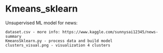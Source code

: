 # Kmeans_sklearn
Unsupervised ML model for news:
```
dataset.csv - more info: https://www.kaggle.com/sunnysai12345/news-summary
KmeansSklearn.py - process data and build model
clusters_visual.png - visualization 4 clusters
```